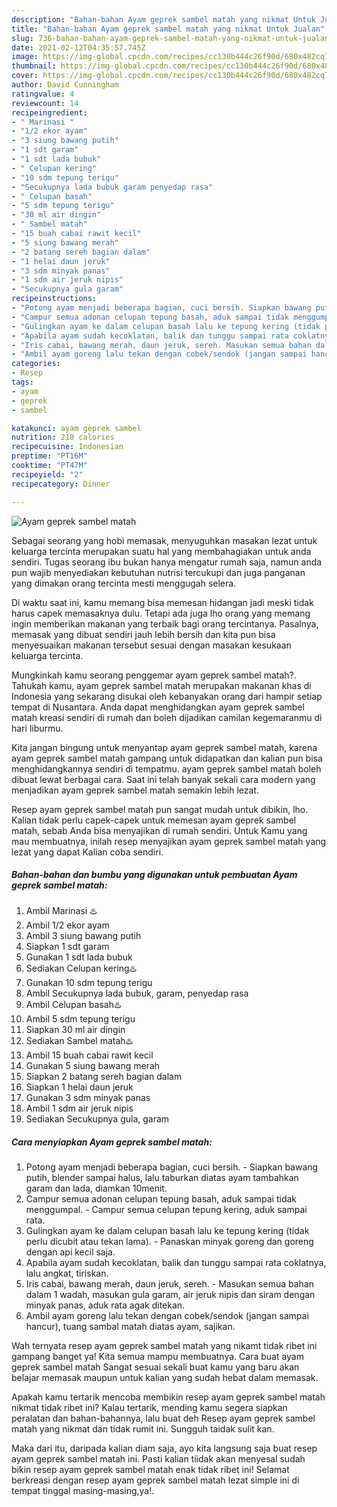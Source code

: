 ```yaml
---
description: "Bahan-bahan Ayam geprek sambel matah yang nikmat Untuk Jualan"
title: "Bahan-bahan Ayam geprek sambel matah yang nikmat Untuk Jualan"
slug: 736-bahan-bahan-ayam-geprek-sambel-matah-yang-nikmat-untuk-jualan
date: 2021-02-12T04:35:57.745Z
image: https://img-global.cpcdn.com/recipes/cc130b444c26f90d/680x482cq70/ayam-geprek-sambel-matah-foto-resep-utama.jpg
thumbnail: https://img-global.cpcdn.com/recipes/cc130b444c26f90d/680x482cq70/ayam-geprek-sambel-matah-foto-resep-utama.jpg
cover: https://img-global.cpcdn.com/recipes/cc130b444c26f90d/680x482cq70/ayam-geprek-sambel-matah-foto-resep-utama.jpg
author: David Cunningham
ratingvalue: 4
reviewcount: 14
recipeingredient:
- " Marinasi "
- "1/2 ekor ayam"
- "3 siung bawang putih"
- "1 sdt garam"
- "1 sdt lada bubuk"
- " Celupan kering"
- "10 sdm tepung terigu"
- "Secukupnya lada bubuk garam penyedap rasa"
- " Celupan basah"
- "5 sdm tepung terigu"
- "30 ml air dingin"
- " Sambel matah"
- "15 buah cabai rawit kecil"
- "5 siung bawang merah"
- "2 batang sereh bagian dalam"
- "1 helai daun jeruk"
- "3 sdm minyak panas"
- "1 sdm air jeruk nipis"
- "Secukupnya gula garam"
recipeinstructions:
- "Potong ayam menjadi beberapa bagian, cuci bersih. Siapkan bawang putih, blender sampai halus, lalu taburkan diatas ayam tambahkan garam dan lada, diamkan 10menit."
- "Campur semua adonan celupan tepung basah, aduk sampai tidak menggumpal. Campur semua celupan tepung kering, aduk sampai rata."
- "Gulingkan ayam ke dalam celupan basah lalu ke tepung kering (tidak perlu dicubit atau tekan lama). Panaskan minyak goreng dan goreng dengan api kecil saja."
- "Apabila ayam sudah kecoklatan, balik dan tunggu sampai rata coklatnya, lalu angkat, tiriskan."
- "Iris cabai, bawang merah, daun jeruk, sereh. Masukan semua bahan dalam 1 wadah, masukan gula garam, air jeruk nipis dan siram dengan minyak panas, aduk rata agak ditekan."
- "Ambil ayam goreng lalu tekan dengan cobek/sendok (jangan sampai hancur), tuang sambal matah diatas ayam, sajikan."
categories:
- Resep
tags:
- ayam
- geprek
- sambel

katakunci: ayam geprek sambel 
nutrition: 218 calories
recipecuisine: Indonesian
preptime: "PT16M"
cooktime: "PT47M"
recipeyield: "2"
recipecategory: Dinner

---
```



![Ayam geprek sambel matah](https://img-global.cpcdn.com/recipes/cc130b444c26f90d/680x482cq70/ayam-geprek-sambel-matah-foto-resep-utama.jpg)

Sebagai seorang yang hobi memasak, menyuguhkan masakan lezat untuk keluarga tercinta merupakan suatu hal yang membahagiakan untuk anda sendiri. Tugas seorang ibu bukan hanya mengatur rumah saja, namun anda pun wajib menyediakan kebutuhan nutrisi tercukupi dan juga panganan yang dimakan orang tercinta mesti menggugah selera.

Di waktu  saat ini, kamu memang bisa memesan hidangan jadi meski tidak harus capek memasaknya dulu. Tetapi ada juga lho orang yang memang ingin memberikan makanan yang terbaik bagi orang tercintanya. Pasalnya, memasak yang dibuat sendiri jauh lebih bersih dan kita pun bisa menyesuaikan makanan tersebut sesuai dengan masakan kesukaan keluarga tercinta. 



Mungkinkah kamu seorang penggemar ayam geprek sambel matah?. Tahukah kamu, ayam geprek sambel matah merupakan makanan khas di Indonesia yang sekarang disukai oleh kebanyakan orang dari hampir setiap tempat di Nusantara. Anda dapat menghidangkan ayam geprek sambel matah kreasi sendiri di rumah dan boleh dijadikan camilan kegemaranmu di hari liburmu.

Kita jangan bingung untuk menyantap ayam geprek sambel matah, karena ayam geprek sambel matah gampang untuk didapatkan dan kalian pun bisa menghidangkannya sendiri di tempatmu. ayam geprek sambel matah boleh dibuat lewat berbagai cara. Saat ini telah banyak sekali cara modern yang menjadikan ayam geprek sambel matah semakin lebih lezat.

Resep ayam geprek sambel matah pun sangat mudah untuk dibikin, lho. Kalian tidak perlu capek-capek untuk memesan ayam geprek sambel matah, sebab Anda bisa menyajikan di rumah sendiri. Untuk Kamu yang mau membuatnya, inilah resep menyajikan ayam geprek sambel matah yang lezat yang dapat Kalian coba sendiri.

<!--inarticleads1-->

##### Bahan-bahan dan bumbu yang digunakan untuk pembuatan Ayam geprek sambel matah:

1. Ambil  Marinasi ♨️
1. Ambil 1/2 ekor ayam
1. Ambil 3 siung bawang putih
1. Siapkan 1 sdt garam
1. Gunakan 1 sdt lada bubuk
1. Sediakan  Celupan kering♨️
1. Gunakan 10 sdm tepung terigu
1. Ambil Secukupnya lada bubuk, garam, penyedap rasa
1. Ambil  Celupan basah♨️
1. Ambil 5 sdm tepung terigu
1. Siapkan 30 ml air dingin
1. Sediakan  Sambel matah♨️
1. Ambil 15 buah cabai rawit kecil
1. Gunakan 5 siung bawang merah
1. Siapkan 2 batang sereh bagian dalam
1. Siapkan 1 helai daun jeruk
1. Gunakan 3 sdm minyak panas
1. Ambil 1 sdm air jeruk nipis
1. Sediakan Secukupnya gula, garam




<!--inarticleads2-->

##### Cara menyiapkan Ayam geprek sambel matah:

1. Potong ayam menjadi beberapa bagian, cuci bersih. - Siapkan bawang putih, blender sampai halus, lalu taburkan diatas ayam tambahkan garam dan lada, diamkan 10menit.
1. Campur semua adonan celupan tepung basah, aduk sampai tidak menggumpal. - Campur semua celupan tepung kering, aduk sampai rata.
1. Gulingkan ayam ke dalam celupan basah lalu ke tepung kering (tidak perlu dicubit atau tekan lama). - Panaskan minyak goreng dan goreng dengan api kecil saja.
1. Apabila ayam sudah kecoklatan, balik dan tunggu sampai rata coklatnya, lalu angkat, tiriskan.
1. Iris cabai, bawang merah, daun jeruk, sereh. - Masukan semua bahan dalam 1 wadah, masukan gula garam, air jeruk nipis dan siram dengan minyak panas, aduk rata agak ditekan.
1. Ambil ayam goreng lalu tekan dengan cobek/sendok (jangan sampai hancur), tuang sambal matah diatas ayam, sajikan.




Wah ternyata resep ayam geprek sambel matah yang nikamt tidak ribet ini gampang banget ya! Kita semua mampu membuatnya. Cara buat ayam geprek sambel matah Sangat sesuai sekali buat kamu yang baru akan belajar memasak maupun untuk kalian yang sudah hebat dalam memasak.

Apakah kamu tertarik mencoba membikin resep ayam geprek sambel matah nikmat tidak ribet ini? Kalau tertarik, mending kamu segera siapkan peralatan dan bahan-bahannya, lalu buat deh Resep ayam geprek sambel matah yang nikmat dan tidak rumit ini. Sungguh taidak sulit kan. 

Maka dari itu, daripada kalian diam saja, ayo kita langsung saja buat resep ayam geprek sambel matah ini. Pasti kalian tiidak akan menyesal sudah bikin resep ayam geprek sambel matah enak tidak ribet ini! Selamat berkreasi dengan resep ayam geprek sambel matah lezat simple ini di tempat tinggal masing-masing,ya!.

